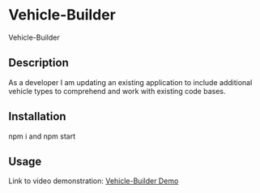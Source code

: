 # Vehicle-Builder
Vehicle-Builder

## Description

As a developer I am updating an existing application to include additional vehicle types to comprehend and work with existing code bases.

## Installation

npm i and npm start

## Usage

Link to video demonstration: [Vehicle-Builder Demo]()